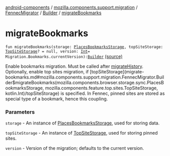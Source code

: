 [android-components](../../../index.md) / [mozilla.components.support.migration](../../index.md) / [FennecMigrator](../index.md) / [Builder](index.md) / [migrateBookmarks](./migrate-bookmarks.md)

# migrateBookmarks

`fun migrateBookmarks(storage: `[`PlacesBookmarksStorage`](../../../mozilla.components.browser.storage.sync/-places-bookmarks-storage/index.md)`, topSiteStorage: `[`TopSiteStorage`](../../../mozilla.components.feature.top.sites/-top-site-storage/index.md)`? = null, version: `[`Int`](https://kotlinlang.org/api/latest/jvm/stdlib/kotlin/-int/index.html)` = Migration.Bookmarks.currentVersion): `[`Builder`](index.md) [(source)](https://github.com/mozilla-mobile/android-components/blob/master/components/support/migration/src/main/java/mozilla/components/support/migration/FennecMigrator.kt#L283)

Enable bookmarks migration. Must be called after [migrateHistory](migrate-history.md).
Optionally, enable top sites migration, if [topSiteStorage](migrate-bookmarks.md#mozilla.components.support.migration.FennecMigrator.Builder$migrateBookmarks(mozilla.components.browser.storage.sync.PlacesBookmarksStorage, mozilla.components.feature.top.sites.TopSiteStorage, kotlin.Int)/topSiteStorage) is specified.
In Fennec, pinned sites are stored as special type of a bookmark, hence this coupling.

### Parameters

`storage` - An instance of [PlacesBookmarksStorage](../../../mozilla.components.browser.storage.sync/-places-bookmarks-storage/index.md), used for storing data.

`topSiteStorage` - An instance of [TopSiteStorage](../../../mozilla.components.feature.top.sites/-top-site-storage/index.md), used for storing pinned sites.

`version` - Version of the migration; defaults to the current version.